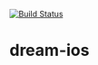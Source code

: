 [![Build Status](https://travis-ci.org/juliantejera/dream-ios.svg?branch=master)](https://travis-ci.org/juliantejera/dream-ios)
# dream-ios
